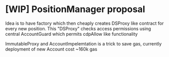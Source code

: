 #  [WIP] PositionManager proposal

Idea is to have factory which then cheaply creates DSProxy like contract for every new position. 
This "DSProxy" checks access permissions using central AccountGuard which permits cdpAllow like functionality

ImmutableProxy and AccountImpelemtation is a trick to save gas, currently deployment of new Account cost ~160k gas